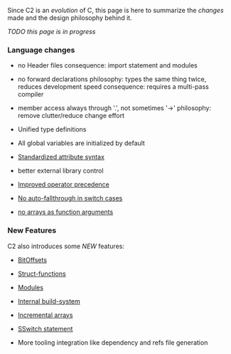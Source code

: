 
Since C2 is an _evolution_ of C, this page is here to summarize the
_changes_ made and the design philosophy behind it.

*TODO this page is in progress*


### Language changes

* no Header files
    consequence: import statement and modules

* no forward declarations
    philosophy: types the same thing twice, reduces development speed
    consequence: requires a multi-pass compiler

* member access always through '.', not sometimes '->'
    philosophy: remove clutter/reduce change effort

* Unified type definitions

* All global variables are initialized by default

* [Standardized attribute syntax](../language/attributes)

* better external library control

* [Improved operator precedence](../language/operators)

* [No auto-fallthrough in switch cases](../language/sswitch_statement.md)

* [no arrays as function arguments](../language/functions.md)

### New Features
C2 also introduces some *NEW* features:

* [BitOffsets](../language/bitoffsets)

* [Struct-functions](../language/struct_functions.md)

* [Modules](../language/modules)

* [Internal build-system](../build_system/intro)

* [Incremental arrays](../language/variables/#incremental-arrays)

* [SSwitch statement](../language/sswitch_statement.md)

* More tooling integration like dependency and refs file generation


